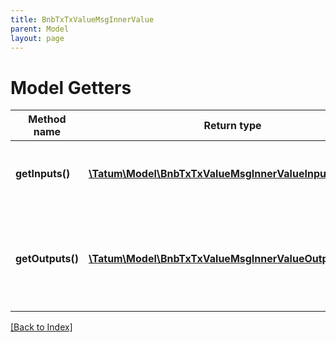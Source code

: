 ```yaml
---
title: BnbTxTxValueMsgInnerValue
parent: Model
layout: page
---
```


# Model Getters

Method name | Return type | Description | Notes
------------ | ------------- | ------------- | -------------
**getInputs()** | [**\Tatum\Model\BnbTxTxValueMsgInnerValueInputsInner[]**](BnbTxTxValueMsgInnerValueInputsInner.md) | List of transactions, from which assets are being sent. | [optional]
**getOutputs()** | [**\Tatum\Model\BnbTxTxValueMsgInnerValueOutputsInner[]**](BnbTxTxValueMsgInnerValueOutputsInner.md) | List of recipient addresses and amounts to send to each of them. | [optional]

[[Back to Index]](../index.md)
